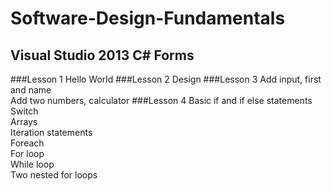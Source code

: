 # Software-Design-Fundamentals
## Visual Studio 2013 C# Forms
###Lesson 1
Hello World
###Lesson 2
Design
###Lesson 3
Add input, first and name<br>
Add two numbers, calculator
###Lesson 4
Basic if and if else statements<br>
Switch<br>
Arrays<br>
Iteration statements<br>
Foreach<br>
For loop<br>
While loop<br>
Two nested for loops<br>
